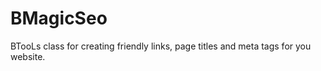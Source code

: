 BMagicSeo
=========

BTooLs class for creating friendly links, page titles and meta tags for you website.